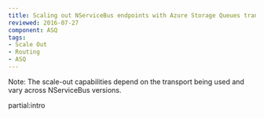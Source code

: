 ```yaml
---
title: Scaling out NServiceBus endpoints with Azure Storage Queues transport
reviewed: 2016-07-27
component: ASQ
tags:
- Scale Out
- Routing
- ASQ
---
```


Note: The scale-out capabilities depend on the transport being used and vary across NServiceBus versions.

partial:intro
